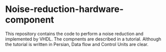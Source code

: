 # Noise-reduction-hardware-component
This repository contains the code to perform a noise reduction and implemented by VHDL. The compnents are described in a tutorial. Although the tutorial is written in Persian, Data flow and Control Units are clear.  
